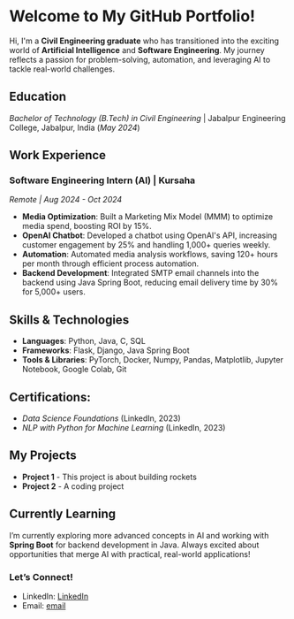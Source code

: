 
# Welcome to My GitHub Portfolio! 

Hi, I'm a **Civil Engineering graduate** who has transitioned into the exciting world of **Artificial Intelligence** and **Software Engineering**. My journey reflects a passion for problem-solving, automation, and leveraging AI to tackle real-world challenges.

## Education
_Bachelor of Technology (B.Tech) in Civil Engineering_  | Jabalpur Engineering College, Jabalpur, India (_May 2024_)

## Work Experience

### Software Engineering Intern (AI) | Kursaha  
_Remote | Aug 2024 - Oct 2024_

- **Media Optimization**: Built a Marketing Mix Model (MMM) to optimize media spend, boosting ROI by 15%.
- **OpenAI Chatbot**: Developed a chatbot using OpenAI's API, increasing customer engagement by 25% and handling 1,000+ queries weekly.
- **Automation**: Automated media analysis workflows, saving 120+ hours per month through efficient process automation.
- **Backend Development**: Integrated SMTP email channels into the backend using Java Spring Boot, reducing email delivery time by 30% for 5,000+ users.

## Skills & Technologies
- **Languages**: Python, Java, C, SQL
- **Frameworks**: Flask, Django, Java Spring Boot
- **Tools & Libraries**: PyTorch, Docker, Numpy, Pandas, Matplotlib, Jupyter Notebook, Google Colab, Git

## Certifications: 
  - *Data Science Foundations* (LinkedIn, 2023)
  - *NLP with Python for Machine Learning* (LinkedIn, 2023)

## My Projects

- <i class="fas fa-rocket"></i> **Project 1** - This project is about building rockets
- <i class="fas fa-laptop-code"></i> **Project 2** - A coding project

## Currently Learning

I’m currently exploring more advanced concepts in AI and working with **Spring Boot** for backend development in Java. Always excited about opportunities that merge AI with practical, real-world applications!

### Let’s Connect!
- LinkedIn: [LinkedIn](https://www.linkedin.com/in/anurag-mishra-00724205)
- Email: [email](mishraanurag.pro@gmail.com)

 
